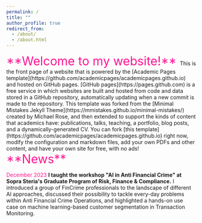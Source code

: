 ```yaml
---
permalink: /
title: ""
author_profile: true
redirect_from: 
  - /about/
  - /about.html
---
```

<font size="6">  
<font color="DeepPink">
**Welcome to my website!**
</font>
</font>
This is the front page of a website that is powered by the [Academic Pages template](https://github.com/academicpages/academicpages.github.io) and hosted on GitHub pages. [GitHub pages](https://pages.github.com) is a free service in which websites are built and hosted from code and data stored in a GitHub repository, automatically updating when a new commit is made to the repository. This template was forked from the [Minimal Mistakes Jekyll Theme](https://mmistakes.github.io/minimal-mistakes/) created by Michael Rose, and then extended to support the kinds of content that academics have: publications, talks, teaching, a portfolio, blog posts, and a dynamically-generated CV. You can fork [this template](https://github.com/academicpages/academicpages.github.io) right now, modify the configuration and markdown files, add your own PDFs and other content, and have your own site for free, with no ads!

<font size="6">  
<font color="DeepPink">
**News**
</font>
</font>

<font color="DeepPink">December 2023 </font> **I taught the workshop "AI in Anti Financial Crime" at Sopra Steria's Graduate Program of Risk, Finance & Compliance.**
I introduced a group of FinCrime professionals to the landscape of different AI approaches, discussed their possibility to tackle every-day problems within Anti Financial Crime Operations, and highlighted a hands-on use case on machine learning-based customer segmentation in Transaction Monitoring. 

